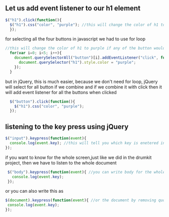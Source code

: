 ## Let us add event listener to our h1 element

```javascript
$("h1").click(function(){
  $("h1").css("color", "purple"); //this will change the color of h1 to purple when clicked
  });
```
for selecting all the four buttons in javascript we had to use for loop

```javascript
//this will change the color of h1 to purple if any of the button would be clicked
  for(var i=0; i<5; i++){
    document.querySelectorAll("button")[i].addEventListener("click", function(){
      document.querySelector("h1").style.color = "purple";
    });
  }
```
but  in jQuery, this is much easier, because we don't need for loop, jQuery will select for all button if we combine and if we combine it with click then it will add event listener for all the buttons when clicked
```javascript
  $("button").click(function(){
    $("h1").css("color", "purple");
  });
 ```
  ## listening to the key press using jQuery
  ```javascript
  $("input").keypress(function(event){
    console.log(event.key); //this will tell you which key is enetered in the input space of website and will print that key in console
  });
  ```
 if you want to know for the whole screen,just like we did in the drumkit project, then we have to listen to the whole document
 
 ```javascript
  $("body").keypress(function(event){ //you can write body for the whole body
    console.log(event.key);
  });
  ```
   or you can also write this as 
   
   ```javascript
  $(document).keypress(function(event){ //or the document by removing quotation marks
    console.log(event.key);
  });
  ```
